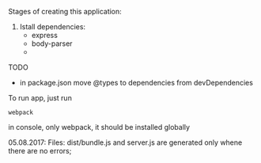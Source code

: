 Stages of creating this application:
1) Istall dependencies:
    - express
    - body-parser
    - 


TODO
- in package.json move @types to dependencies from devDependencies



To run app, just run
```
webpack
```
in console, only webpack, it should be installed globally


05.08.2017: Files: dist/bundle.js and server.js are generated only whene there are no errors;